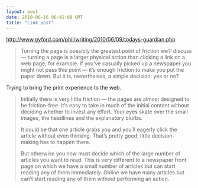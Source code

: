 ```yaml
---
layout: post
date: 2010-06-16 06:41:08 GMT
title: "Link post"
---
```

<http://www.gyford.com/phil/writing/2010/06/09/todays-guardian.php>

> Turning the page is possibly the greatest point of friction we’ll discuss — turning a page is a larger physical action than clicking a link on a web page, for example. If you’ve casually picked up a newspaper you might not pass this point — it’s enough friction to make you put the paper down. But it is, nevertheless, a simple decision: yes or no?

Trying to bring the print experience to the web.

> Initially there is very little friction — the pages are almost designed to be friction-free. It’s easy to take in much of the initial content without deciding whether to invest any effort. Your eyes skate over the small images, the headlines and the explanatory blurbs.
>
> It could be that one article grabs you and you’ll eagerly click the article without even thinking. That’s pretty good; little decision-making has to happen there.
> 
> But otherwise you now must decide which of the large number of articles you want to read. This is very different to a newspaper front page on which we have a small number of articles but can start reading any of them immediately. Online we have many articles but can’t start reading any of them without performing an action.